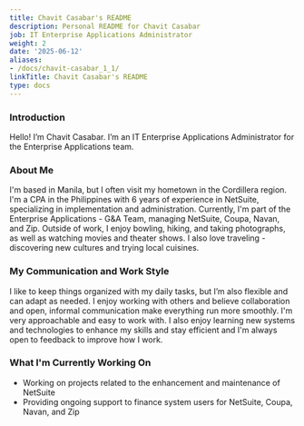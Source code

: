 ```yaml
---
title: Chavit Casabar's README
description: Personal README for Chavit Casabar
job: IT Enterprise Applications Administrator
weight: 2
date: '2025-06-12'
aliases:
- /docs/chavit-casabar_1_1/
linkTitle: Chavit Casabar's README
type: docs
---
```


### Introduction

Hello! I’m Chavit Casabar. I’m an IT Enterprise Applications Administrator for the Enterprise Applications team.

### About Me

I'm based in Manila, but I often visit my hometown in the Cordillera region. I'm a CPA in the Philippines with 6 years of experience in NetSuite, specializing in implementation and administration. Currently, I'm part of the Enterprise Applications - G&A Team, managing NetSuite, Coupa, Navan, and Zip. Outside of work, I enjoy bowling, hiking, and taking photographs, as well as watching movies and theater shows. I also love traveling - discovering new cultures and trying local cuisines.

### My Communication and Work Style

I like to keep things organized with my daily tasks, but I’m also flexible and can adapt as needed. I enjoy working with others and believe collaboration and open, informal communication make everything run more smoothly. I'm very approachable and easy to work with. I also enjoy learning new systems and technologies to enhance my skills and stay efficient and I'm always open to feedback to improve how I work.

### What I'm Currently Working On

- Working on projects related to the enhancement and maintenance of NetSuite
- Providing ongoing support to finance system users for NetSuite, Coupa, Navan, and Zip
